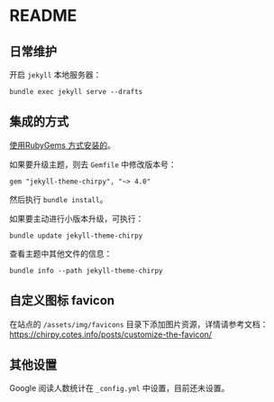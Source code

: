 # README

## 日常维护

开启 `jekyll` 本地服务器：

```
bundle exec jekyll serve --drafts
```

## 集成的方式

[使用RubyGems 方式安装的](https://github.com/cotes2020/jekyll-theme-chirpy/blob/master/docs/README.zh-CN.md#rubygems-%E5%AE%89%E8%A3%85)。   

如果要升级主题，则去 `Gemfile` 中修改版本号：  

```
gem "jekyll-theme-chirpy", "~> 4.0"
```

然后执行 `bundle install`。  

如果要主动进行小版本升级，可执行：  

```
bundle update jekyll-theme-chirpy
```

查看主题中其他文件的信息：  

```
bundle info --path jekyll-theme-chirpy
```

## 自定义图标 favicon

在站点的 `/assets/img/favicons` 目录下添加图片资源，详情请参考文档：https://chirpy.cotes.info/posts/customize-the-favicon/  

## 其他设置

Google 阅读人数统计在 `_config.yml` 中设置，目前还未设置。  